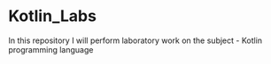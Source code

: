 # Kotlin_Labs
In this repository I will perform laboratory work on the subject - Kotlin programming language

